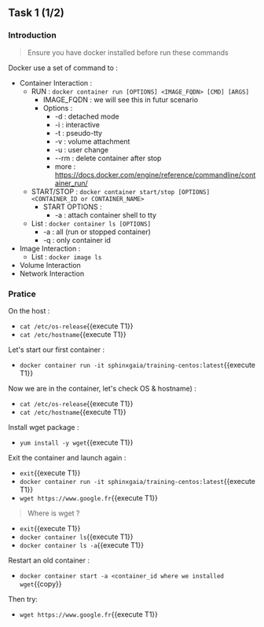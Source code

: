 ## Task 1 (1/2)

### Introduction

> Ensure you have docker installed before run these commands

Docker use a set of command to :
- Container Interaction :
  - RUN : `docker container run [OPTIONS] <IMAGE_FQDN> [CMD] [ARGS]`
    - IMAGE_FQDN : we will see this in futur scenario
    - Options :
      - -d : detached mode
      - -i : interactive
      - -t : pseudo-tty
      - -v : volume attachment
      - -u : user change
      - --rm : delete container after stop
      - more : https://docs.docker.com/engine/reference/commandline/container_run/
  - START/STOP : `docker container start/stop [OPTIONS] <CONTAINER_ID or CONTAINER_NAME>`
    - START OPTIONS :
      - -a : attach container shell to tty
  - List : `docker container ls [OPTIONS]`
    - -a : all (run or stopped container)
    - -q : only container id
- Image Interaction :
  - List : `docker image ls`
- Volume Interaction
- Network Interaction 

### Pratice

On the host :
- `cat /etc/os-release`{{execute T1}}
- `cat /etc/hostname`{{execute T1}}


Let's start our first container :
- `docker container run -it sphinxgaia/training-centos:latest`{{execute T1}}


Now we are in the container, let's check OS & hostname) :
- `cat /etc/os-release`{{execute T1}}
- `cat /etc/hostname`{{execute T1}}


Install wget package :
- `yum install -y wget`{{execute T1}}


Exit the container and launch again :
- `exit`{{execute T1}}
- `docker container run -it sphinxgaia/training-centos:latest`{{execute T1}}
- `wget https://www.google.fr`{{execute T1}}

> Where is wget ?
- `exit`{{execute T1}}
- `docker container ls`{{execute T1}}
- `docker container ls -a`{{execute T1}}

Restart an old container :
- `docker container start -a <container_id where we installed wget`{{copy}}

Then try:
- `wget https://www.google.fr`{{execute T1}}